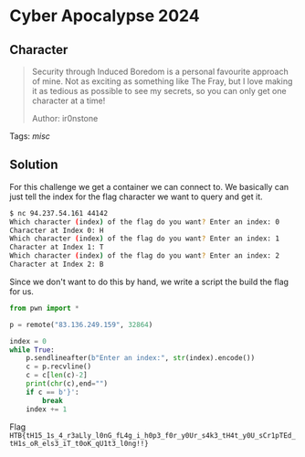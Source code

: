 # Cyber Apocalypse 2024

## Character

> Security through Induced Boredom is a personal favourite approach of mine. Not as exciting as something like The Fray, but I love making it as tedious as possible to see my secrets, so you can only get one character at a time!
> 
> Author: ir0nstone
> 

Tags: _misc_

## Solution
For this challenge we get a container we can connect to. We basically can just tell the index for the flag character we want to query and get it.

```bash
$ nc 94.237.54.161 44142
Which character (index) of the flag do you want? Enter an index: 0
Character at Index 0: H
Which character (index) of the flag do you want? Enter an index: 1
Character at Index 1: T
Which character (index) of the flag do you want? Enter an index: 2
Character at Index 2: B
```

Since we don't want to do this by hand, we write a script the build the flag for us.

```python
from pwn import *

p = remote("83.136.249.159", 32864)

index = 0
while True:
    p.sendlineafter(b"Enter an index:", str(index).encode())
    c = p.recvline()
    c = c[len(c)-2]
    print(chr(c),end="")
    if c == b'}':
        break
    index += 1
```

Flag `HTB{tH15_1s_4_r3aLly_l0nG_fL4g_i_h0p3_f0r_y0Ur_s4k3_tH4t_y0U_sCr1pTEd_tH1s_oR_els3_iT_t0oK_qU1t3_l0ng!!}`